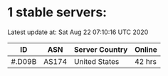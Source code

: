# 1 stable servers:

Latest update at: Sat Aug 22 07:10:16 UTC 2020

| ID | ASN | Server Country | Online |
| -- | --- | -------------- | ------ |
| #.D09B | AS174 | United States | 42 hrs |


